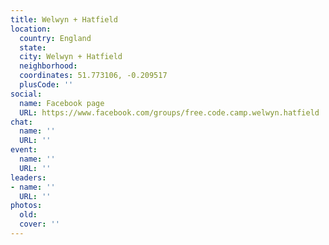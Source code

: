 ```yaml
---
title: Welwyn + Hatfield
location:
  country: England
  state: 
  city: Welwyn + Hatfield
  neighborhood: 
  coordinates: 51.773106, -0.209517
  plusCode: ''
social:
  name: Facebook page
  URL: https://www.facebook.com/groups/free.code.camp.welwyn.hatfield
chat:
  name: ''
  URL: ''
event:
  name: ''
  URL: ''
leaders:
- name: ''
  URL: ''
photos:
  old: 
  cover: ''
---
```

